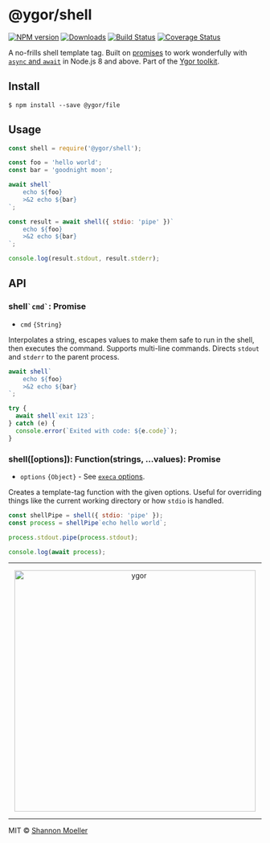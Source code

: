 # @ygor/shell

[![NPM version][npm-img]][npm-url] [![Downloads][downloads-img]][npm-url] [![Build Status][travis-img]][travis-url] [![Coverage Status][coveralls-img]][coveralls-url]

A no-frills shell template tag. Built on [promises](https://developer.mozilla.org/en-US/docs/Web/JavaScript/Guide/Using_promises) to work wonderfully with [`async` and `await`](https://developer.mozilla.org/en-US/docs/Web/JavaScript/Reference/Statements/async_function) in Node.js 8 and above. Part of the [Ygor toolkit](https://github.com/shannonmoeller/ygor#readme).

## Install

```console
$ npm install --save @ygor/file
```

## Usage

```js
const shell = require('@ygor/shell');

const foo = 'hello world';
const bar = 'goodnight moon';

await shell`
    echo ${foo}
    >&2 echo ${bar}
`;

const result = await shell({ stdio: 'pipe' })`
    echo ${foo}
    >&2 echo ${bar}
`;

console.log(result.stdout, result.stderr);
```

## API

### shell`` `cmd` ``: Promise

- `cmd` `{String}`

Interpolates a string, escapes values to make them safe to run in the shell, then executes the command. Supports multi-line commands. Directs `stdout` and `stderr` to the parent process.

```js
await shell`
    echo ${foo}
    >&2 echo ${bar}
`;

try {
  await shell`exit 123`;
} catch (e) {
  console.error(`Exited with code: ${e.code}`);
}
```

### shell([options]): Function(strings, ...values): Promise

- `options` `{Object}` - See [`execa` options](https://github.com/sindresorhus/execa#options).

Creates a template-tag function with the given options. Useful for overriding things like the current working directory or how `stdio` is handled.

```js
const shellPipe = shell({ stdio: 'pipe' });
const process = shellPipe`echo hello world`;

process.stdout.pipe(process.stdout);

console.log(await process);
```

----

<p align="center">
  <a href="https://github.com/shannonmoeller/ygor#readme"><img src="https://cdn.rawgit.com/shannonmoeller/ygor/4de4a22/media/logo.svg" alt="ygor" width="480" /></a>
</p>

----

MIT © [Shannon Moeller](http://shannonmoeller.com)

[coveralls-img]: http://img.shields.io/coveralls/shannonmoeller/ygor/master.svg?style=flat-square
[coveralls-url]: https://coveralls.io/r/shannonmoeller/ygor
[downloads-img]: http://img.shields.io/npm/dm/@ygor/shell.svg?style=flat-square
[npm-img]:       http://img.shields.io/npm/v/@ygor/shell.svg?style=flat-square
[npm-url]:       https://npmjs.org/package/@ygor/shell
[travis-img]:    http://img.shields.io/travis/shannonmoeller/ygor/master.svg?style=flat-square
[travis-url]:    https://travis-ci.org/shannonmoeller/ygor
